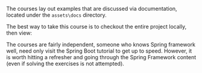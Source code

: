The courses lay out examples that are discussed via documentation, located under the `assets\docs` directory.

The best way to take this course is to checkout the entire project locally, then view:

The courses are fairly independent, someone who knows Spring framework well, need only visit the Spring Boot tutorial to get up to speed. However, it is worth hitting a refresher and going through the Spring Framework content (even if solving the exercises is not attempted).

